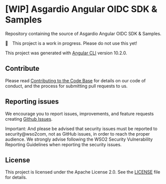# [WIP] Asgardio Angular OIDC SDK & Samples

Repository containing the source of Asgardio Angular OIDC SDK & Samples.

:construction:&ensp;&ensp;This project is a work in progress. Please do not use this yet!

This project was generated with [Angular CLI](https://github.com/angular/angular-cli) version 10.2.0.

## Contribute

Please read [Contributing to the Code Base](http://wso2.github.io/) for details on our code of conduct, and the process for submitting pull requests to us.

## Reporting issues

We encourage you to report issues, improvements, and feature requests creating [Github Issues](https://github.com/asgardio/asgardio-js-oidc-sdk/issues).

Important: And please be advised that security issues must be reported to security@wso2com, not as GitHub issues, in order to reach the proper audience. We strongly advise following the WSO2 Security Vulnerability Reporting Guidelines when reporting the security issues.

## License

This project is licensed under the Apache License 2.0. See the [LICENSE](LICENSE) file for details.